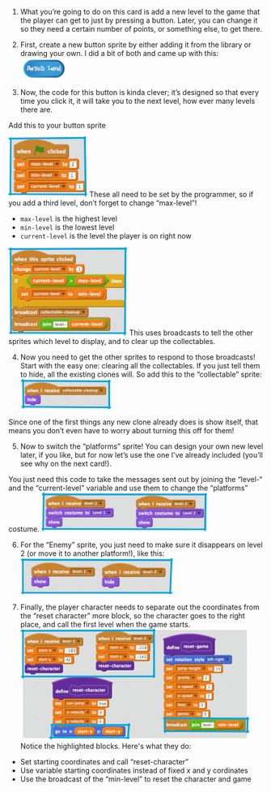 1. What you’re going to do on this card is add a new level to the game that the player can get to just by pressing a button. Later, you can change it so they need a certain number of points, or something else, to get there.

2. First, create a new button sprite by either adding it from the library or drawing your own. I did a bit of both and came up with this: ![](assets/level1.png)

3. Now, the code for this button is kinda clever; it’s designed so that every time you click it, it will take you to the next level, how ever many levels there are.

 Add this to your button sprite 

 ![](assets/level2.png)
 These all need to be set by the programmer, so if you add a third level, don’t forget to change “max-level”!
 * `max-level` is the highest level
 * `min-level` is the lowest level
 * `current-level` is the level the player is on right now

 ![](assets/level3.png)
 This uses broadcasts to tell the other sprites which level to display, and to clear up the collectables.

4. Now you need to get the other sprites to respond to those broadcasts! Start with the easy one: clearing all the collectables. If you just tell them to hide, all the existing clones will. So add this to the “collectable” sprite: ![](assets/level4.png)

 Since one of the first things any new clone already does is show itself, that means you don’t even have to worry about turning this off for them!

5. Now to switch the “platforms” sprite! You can design your own new level later, if you like, but for now let’s use the one I’ve already included (you’ll see why on the next card!).

 You just need this code to take the messages sent out by joining the “level-“ and the “current-level” variable and use them to change the “platforms” costume. ![](assets/level5.png)

 6. For the “Enemy” sprite, you just need to make sure it disappears on level 2 (or move it to another platform!), like this: ![](assets/level6.png)

 7. Finally, the player character needs to separate out the coordinates from the “reset character” more block, so the character goes to the right place, and call the first level when the game starts. ![](assets/level7.png)
 Notice the highlighted blocks. Here's what they do:
 * Set starting coordinates and call “reset-character”
 * Use variable starting coordinates instead of fixed x and y cordinates
 * Use the broadcast of the “min-level” to reset the character and game

 
